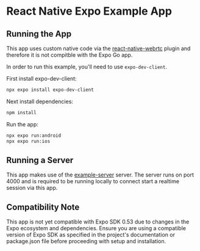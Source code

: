 # React Native Expo Example App

## Running the App

This app uses custom native code via the [react-native-webrtc](https://github.com/expo/config-plugins/tree/main/packages/react-native-webrtc) plugin and therefore it is not compitble with the Expo Go app.

In order to run this example, you'll need to use `expo-dev-client`.

First install expo-dev-client:
```bash
npx expo install expo-dev-client
```

Next install dependencies:
```bash
npm install
```

Run the app:
```bash
npx expo run:android
npx expo run:ios
```

## Running a Server

This app makes use of the [example-server](https://github.com/gabber-dev/example-server) server. The server runs on port 4000 and is required to be running locally to connect start a realtime session via this app.

## Compatibility Note
This app is not yet compatible with Expo SDK 0.53 due to changes in the Expo ecosystem and dependencies. Ensure you are using a compatible version of Expo SDK as specified in the project's documentation or package.json file before proceeding with setup and installation.
